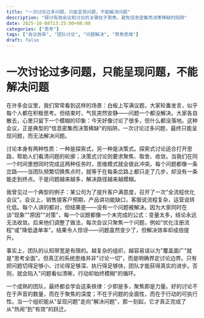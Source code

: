 ```yaml
---
title: "一次讨论过多问题，只能呈现问题，不能解决问题"
description: "探讨有效会议和讨论的关键在于聚焦，避免信息密集而决策稀缺的陷阱"
date: 2025-10-08T13:25:00+08:00
categories: ["思考"]
tags: ["会议效率", "团队讨论", "问题解决", "聚焦思维"]
draft: false
---
```


# 一次讨论过多问题，只能呈现问题，不能解决问题

在许多会议里，我们常常看到这样的场景：白板上写满议题，大家轮番发言，似乎每个人都在积极思考。但结束时，气氛突然安静——问题一个都没解决。大家各自散去，心里只留下一个模糊的印象：今天好像讨论了很多，但什么都没落地。这种会议，正是典型的"信息密集而决策稀缺"的陷阱。一次讨论过多问题，最终只能呈现问题，而无法解决问题。

讨论本身有两种性质：一种是探索式，另一种是决策式。探索式讨论适合打开思路，帮助人们看清问题的轮廓；决策式讨论则要求聚焦、取舍、收敛。当我们在同一个时间里想同时完成这两种任务时，思维模式就会彼此冲突。每个问题都像一条岔路——当团队频繁切换焦点时，就等于在每条岔路上都只走了几步，却没有一条能走到终点。于是问题越来越多，解决路径越来越模糊。

我曾见过一个典型的例子：某公司为了提升客户满意度，召开了一次"全流程优化会议"。会议上，销售提客户预期，产品讲功能缺口，客服说流程复杂，运营说转化低。每个人讲的都对，但结果是——没有一个问题被解决。因为大家同时在谈"现象""原因""对策"，每一个议题都像一个未完成的公式：变量太多，结论永远无法收敛。后来他们调整了做法，每次会议只聚焦一个问题，例如"优化注册流程"或"降低退单率"。结果令人惊讶——问题虽然变少了，但解决效率却成倍提升。

事实上，团队的认知带宽是有限的。越复杂的组织，越容易误以为"覆盖面广"就是"思考全面"。但真正的系统思维并非"讨论一切"，而是明确界定讨论边界。只有把问题切得足够小、讨论得足够深、执行得足够快，团队才能获得真实的进步。否则，就会陷入"问题看似清晰，行动却始终模糊"的循环。

一个成熟的团队，最终都会学会这条铁律：少即是多，聚焦即是力量。好的讨论不在于声音的数量，而在于聚焦的深度；不在于问题的全面性，而在于行动的可执行性。当一个组织能从"呈现问题"走向"解决问题"，那一刻起，它才真正完成了从"热闹"到"有效"的跃迁。